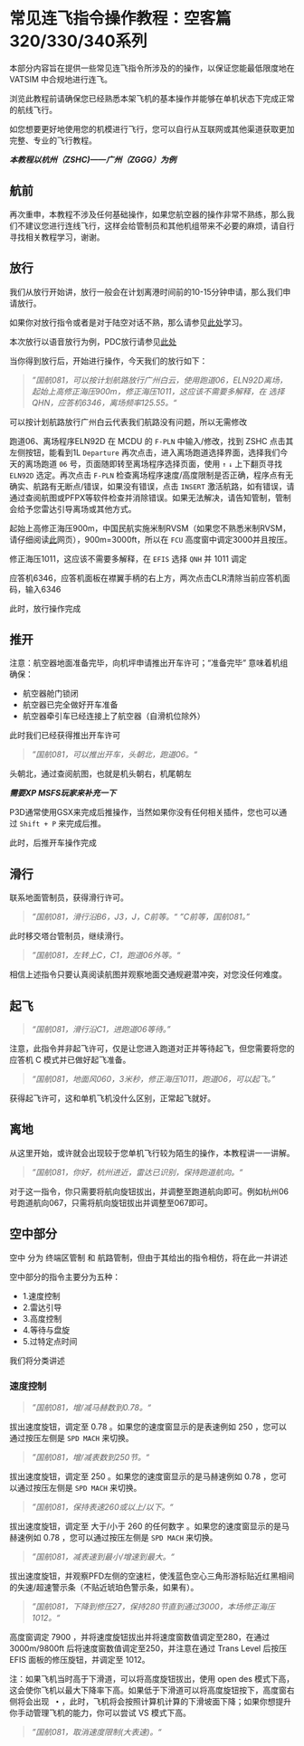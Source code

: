 # 常见连飞指令操作教程：空客篇320/330/340系列

本部分内容旨在提供一些常见连飞指令所涉及的的操作，以保证您能最低限度地在 VATSIM 中合规地进行连飞。

浏览此教程前请确保您已经熟悉本架飞机的基本操作并能够在单机状态下完成正常的航线飞行。

如您想要更好地使用您的机模进行飞行，您可以自行从互联网或其他渠道获取更加完整、专业的飞行教程。

***本教程以杭州（ZSHC)——广州（ZGGG）为例***

## 航前

再次重申，本教程不涉及任何基础操作，如果您航空器的操作非常不熟练，那么我们不建议您进行连线飞行，这样会给管制员和其他机组带来不必要的麻烦，请自行寻找相关教程学习，谢谢。

## 放行

我们从放行开始讲，放行一般会在计划离港时间前的10-15分钟申请，那么我们申请放行。

如果你对放行指令或者是对于陆空对话不熟，那么请参见[此处](https://github.com/websterzh/vatprc-wiki/blob/Controlled-Airspace/airspace.md)学习。

本次放行以语音放行为例，PDC放行请参见[此处](你们写快点)

当你得到放行后，开始进行操作，今天我们的放行如下：
> *”国航081，可以按计划航路放行广州白云，使用跑道06，ELN92D离场，起始上高修正海压900m，修正海压1011，这应该不需要多解释，在 选择QHN，应答机6346，离场频率125.55。“*

可以按计划航路放行广州白云代表我们航路没有问题，所以无需修改

跑道06、离场程序ELN92D 在 MCDU 的 `F-PLN` 中输入/修改，找到 ZSHC 点击其左侧按钮，能看到1L `Departure` 再次点击，进入离场跑道选择界面，选择我们今天的离场跑道 `06` 号，页面随即转至离场程序选择页面，使用 `↑` `↓` 上下翻页寻找 `ELN92D` 选定。再次点击 `F-PLN` 检查离场程序速度/高度限制是否正确，程序点有无确实、航路有无断点/错误，如果没有错误，点击 `INSERT` 激活航路，如有错误，请通过查阅航图或PFPX等软件检查并消除错误。如果无法解决，请告知管制，管制会给予您雷达引导离场或其他方式。

起始上高修正海压900m，中国民航实施米制RVSM（如果您不熟悉米制RVSM，请仔细阅读[此](https://www.vatprc.net/rvsm)网页），900m=3000ft，所以在 `FCU` 高度窗中调定3000并且按压。

修正海压1011，这应该不需要多解释，在 `EFIS` 选择 `QNH` 并 1011 调定

应答机6346，应答机面板在襟翼手柄的右上方，两次点击CLR清除当前应答机面码，输入6346

此时，放行操作完成

## 推开

注意：航空器地面准备完毕，向机坪申请推出开车许可；“准备完毕” 意味着机组确保：
- 航空器舱门锁闭
- 航空器已完全做好开车准备
- 航空器牵引车已经连接上了航空器（自滑机位除外）

此时我们已经获得推出开车许可
> *”国航081，可以推出开车，头朝北，跑道06。“*

头朝北，通过查阅航图，也就是机头朝右，机尾朝左

***需要XP MSFS玩家来补充一下***

P3D通常使用GSX来完成后推操作，当然如果你没有任何相关插件，您也可以通过 `Shift + P` 来完成后推。

此时，后推开车操作完成

## 滑行

联系地面管制员，获得滑行许可。
> *”国航081，滑行沿B6，J3，J，C前等。“*
> *”C前等，国航081。”*

此时移交塔台管制员，继续滑行。
> *”国航081，左转上C，C1，跑道06外等。“*

相信上述指令只要认真阅读航图并观察地面交通规避潜冲突，对您没任何难度。

## 起飞

>*“国航081，滑行沿C1，进跑道06等待。”*

注意，此指令并非起飞许可，仅是让您进入跑道对正并等待起飞，但您需要将您的应答机 C 模式并已做好起飞准备。

>*“国航081，地面风060，3米秒，修正海压1011，跑道06，可以起飞。”*

获得起飞许可，这和单机飞机没什么区别，正常起飞就好。

## 离地

从这里开始，或许就会出现较于您单机飞行较为陌生的操作，本教程讲一一讲解。

> *”国航081，你好，杭州进近，雷达已识别，保持跑道航向。“*

对于这一指令，你只需要将航向旋钮拔出，并调整至跑道航向即可。例如杭州06号跑道航向067，只需将航向旋钮拔出并调整至067即可。

## 空中部分

空中 分为 终端区管制 和 航路管制，但由于其给出的指令相仿，将在此一并讲述

空中部分的指令主要分为五种：

- 1.速度控制
- 2.雷达引导
- 3.高度控制
- 4.等待与盘旋
- 5.过特定点时间

我们将分类讲述

### 速度控制

> *”国航081，增/减马赫数到0.78。“*

拔出速度旋钮，调定至 0.78 。如果您的速度窗显示的是表速例如 250 ，您可以通过按压左侧是 `SPD MACH` 来切换。

> *”国航081，增/减表数到250节。“*

拔出速度旋钮，调定至 250 。如果您的速度窗显示的是马赫速例如 0.78 ，您可以通过按压左侧是 `SPD MACH` 来切换。

> *”国航081，保持表速260或以上/以下。“*

拔出速度旋钮，调定至 大于/小于 260 的任何数字 。如果您的速度窗显示的是马赫速例如 0.78 ，您可以通过按压左侧是 `SPD MACH` 来切换。

> *”国航081，减表速到最小/增速到最大。“*

拔出速度旋钮，并观察PFD左侧的空速栏，使浅蓝色空心三角形游标贴近红黑相间的失速/超速警示条（不贴近琥珀色警示条，如果有）。

> *”国航081，下降到修压27，保持280节直到通过3000，本场修正海压1012。“*

高度窗调定 7900 ，并将速度旋钮拔出并将速度窗数值调定至280，在通过 3000m/9800ft 后将速度窗数值调定至250，并注意在通过 Trans Level 后按压 EFIS 面板的修压旋钮，并调定至 1012。

注：如果飞机当时高于下滑道，可以将高度旋钮拔出，使用 open des 模式下高，这会使你飞机以最大下降率下高。如果低于下滑道可以将高度旋钮按下，高度窗右侧将会出现 ` •` ，此时，飞机将会按照计算机计算的下滑坡面下降；如果你想提升你手动管理飞机的能力，你可以尝试 VS 模式下高。
> *”国航081，取消速度限制(大表速)。“*
